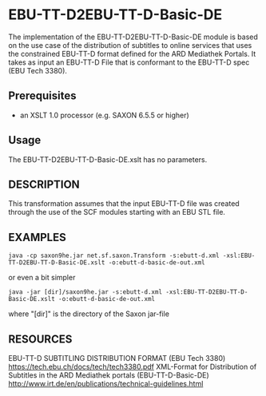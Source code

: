 # EBU-TT-D2EBU-TT-D-Basic-DE
The implementation of the EBU-TT-D2EBU-TT-D-Basic-DE module is based on the use case of the distribution of subtitles to online services that uses the constrained EBU-TT-D format defined for the ARD Mediathek Portals. It takes as input an EBU-TT-D File that is conformant to the EBU-TT-D spec (EBU Tech 3380).

## Prerequisites
- an XSLT 1.0 processor (e.g. SAXON 6.5.5 or higher)

## Usage
The EBU-TT-D2EBU-TT-D-Basic-DE.xslt has no parameters.

## DESCRIPTION
This transformation assumes that the input EBU-TT-D file was created through the use of the SCF modules starting with an EBU STL file.


## EXAMPLES
    java -cp saxon9he.jar net.sf.saxon.Transform -s:ebutt-d.xml -xsl:EBU-TT-D2EBU-TT-D-Basic-DE.xslt -o:ebutt-d-basic-de-out.xml

or even a bit simpler    
    
    java -jar [dir]/saxon9he.jar -s:ebutt-d.xml -xsl:EBU-TT-D2EBU-TT-D-Basic-DE.xslt -o:ebutt-d-basic-de-out.xml

where "[dir]" is the directory of the Saxon jar-file


## RESOURCES     
EBU-TT-D SUBTITLING DISTRIBUTION FORMAT (EBU Tech 3380) https://tech.ebu.ch/docs/tech/tech3380.pdf
XML-Format for Distribution of Subtitles in the ARD Mediathek portals (EBU-TT-D-Basic-DE) http://www.irt.de/en/publications/technical-guidelines.html
